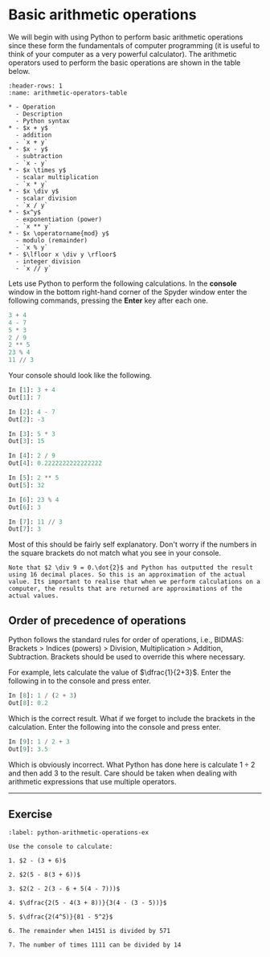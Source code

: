 # Basic arithmetic operations

We will begin with using Python to perform basic arithmetic operations since these form the fundamentals of computer programming (it is useful to think of your computer as a very powerful calculator). The arithmetic operators used to perform the basic operations are shown in the table below.

```{list-table} Arithmetic operations in Python
:header-rows: 1
:name: arithmetic-operators-table

* - Operation
  - Description
  - Python syntax
* - $x + y$
  - addition
  - `x + y`
* - $x - y$
  - subtraction
  - `x - y`
* - $x \times y$
  - scalar multiplication
  - `x * y`
* - $x \div y$
  - scalar division
  - `x / y`
* - $x^y$
  - exponentiation (power)
  - `x ** y`
* - $x \operatorname{mod} y$ 
  - modulo (remainder)
  - `x % y`
* - $\lfloor x \div y \rfloor$ 
  - integer division
  - `x // y`
```

Lets use Python to perform the following calculations. In the **console** window in the bottom right-hand corner of the Spyder window enter the following commands, pressing the **Enter** key after each one.

```python
3 + 4
4 - 7
5 * 3
2 / 9
2 ** 5
23 % 4
11 // 3
```

Your console should look like the following.

```python
In [1]: 3 + 4
Out[1]: 7

In [2]: 4 - 7
Out[2]: -3

In [3]: 5 * 3
Out[3]: 15

In [4]: 2 / 9
Out[4]: 0.2222222222222222

In [5]: 2 ** 5
Out[5]: 32

In [6]: 23 % 4
Out[6]: 3

In [7]: 11 // 3
Out[7]: 3
```

Most of this should be fairly self explanatory. Don't worry if the numbers in the square brackets do not match what you see in your console. 

```{note}
Note that $2 \div 9 = 0.\dot{2}$ and Python has outputted the result using 16 decimal places. So this is an approximation of the actual value. Its important to realise that when we perform calculations on a computer, the results that are returned are approximations of the actual values.
```

## Order of precedence of operations

Python follows the standard rules for order of operations, i.e., BIDMAS: Brackets > Indices (powers) > Division, Multiplication > Addition, Subtraction. Brackets should be used to override this where necessary. 

For example, lets calculate the value of $\dfrac{1}{2+3}$. Enter the following in to the console and press enter.

```python
In [8]: 1 / (2 + 3)
Out[8]: 0.2
```

Which is the correct result. What if we forget to include the brackets in the calculation. Enter the following into the console and press enter.

```python
In [9]: 1 / 2 + 3
Out[9]: 3.5
```

Which is obviously incorrect. What Python has done here is calculate $1 \div 2$ and then add 3 to the result. Care should be taken when dealing with arithmetic expressions that use multiple operators.

---

## Exercise

```{exercise}
:label: python-arithmetic-operations-ex

Use the console to calculate:

1. $2 - (3 + 6)$

2. $2(5 - 8(3 + 6))$

3. $2(2 - 2(3 - 6 + 5(4 - 7)))$

4. $\dfrac{2(5 - 4(3 + 8))}{3(4 - (3 - 5))}$

5. $\dfrac{2(4^5)}{81 - 5^2}$

6. The remainder when 14151 is divided by 571

7. The number of times 1111 can be divided by 14
```
